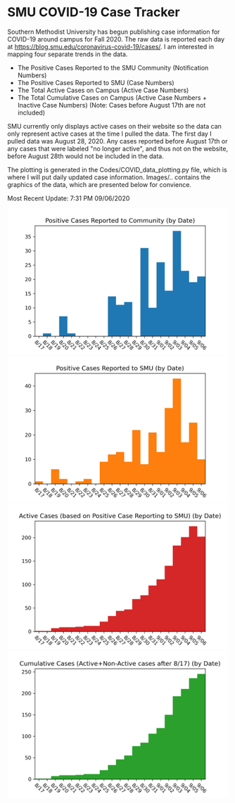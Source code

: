 # SMU COVID-19 Case Tracker

Southern Methodist University has begun publishing case information for COVID-19 around campus for Fall 2020. The raw data is reported each day at https://blog.smu.edu/coronavirus-covid-19/cases/. I am interested in mapping four separate trends in the data.

* The Positive Cases Reported to the SMU Community (Notification Numbers)
* The Positive Cases Reported to SMU (Case Numbers)
* The Total Active Cases on Campus (Active Case Numbers)
* The Total Cumulative Cases on Campus (Active Case Numbers + Inactive Case Numbers) (Note: Cases before August 17th are not included)

SMU currently only displays active cases on their website so the data can only represent active cases at the time I pulled the data. The first day I pulled data was August 28, 2020. Any cases reported before August 17th or any cases that were labeled "no longer active", and thus not on the website, before August 28th would not be included in the data.

The plotting is generated in the Codes/COVID_data_plotting.py file, which is where I will put daily updated case information. Images/.. contains the graphics of the data, which are presented below for convience.

Most Recent Update: 7:31 PM 09/06/2020

<img src="Images/SMU_COVID19_community_notified_cases_09_06.jpg" width="500">
<img src="Images/SMU_COVID19_positive_test_cases_09_06.jpg" width="500">
<img src="Images/SMU_COVID19_active_cases_09_06.jpg" width="500">
<img src="Images/SMU_COVID19_cumulative_cases_09_06.jpg" width="500">

